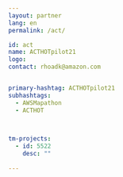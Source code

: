 ```yaml
---
layout: partner
lang: en
permalink: /act/

id: act
name: ACTHOTpilot21
logo: 
contact: rhoadk@amazon.com


primary-hashtag: ACTHOTpilot21
subhashtags:
  - AWSMapathon
  - ACTHOT

  

tm-projects:
  - id: 5522
    desc: ""
    
---
```

